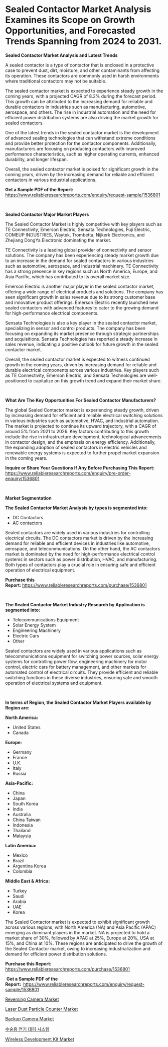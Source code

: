 <p><h1>Sealed Contactor Market Analysis Examines its Scope on Growth Opportunities, and Forecasted Trends Spanning from 2024 to 2031.</h1></p><p><strong>Sealed Contactor Market Analysis and Latest Trends</strong></p>
<p><p>A sealed contactor is a type of contactor that is enclosed in a protective case to prevent dust, dirt, moisture, and other contaminants from affecting its operation. These contactors are commonly used in harsh environments where traditional contactors may not be suitable.</p><p>The sealed contactor market is expected to experience steady growth in the coming years, with a projected CAGR of 8.2% during the forecast period. This growth can be attributed to the increasing demand for reliable and durable contactors in industries such as manufacturing, automotive, aerospace, and others. The rise in industrial automation and the need for efficient power distribution systems are also driving the market growth for sealed contactors.</p><p>One of the latest trends in the sealed contactor market is the development of advanced sealing technologies that can withstand extreme conditions and provide better protection for the contactor components. Additionally, manufacturers are focusing on producing contactors with improved performance characteristics, such as higher operating currents, enhanced durability, and longer lifespan.</p><p>Overall, the sealed contactor market is poised for significant growth in the coming years, driven by the increasing demand for reliable and efficient contactors in various industrial applications.</p></p>
<p><strong>Get a Sample PDF of the Report:&nbsp;</strong> <a href="https://www.reliableresearchreports.com/enquiry/request-sample/1536801">https://www.reliableresearchreports.com/enquiry/request-sample/1536801</a></p>
<p>&nbsp;</p>
<p><strong>Sealed Contactor Major Market Players</strong></p>
<p><p>The Sealed Contactor Market is highly competitive with key players such as TE Connectivity, Emerson Electric, Sensata Technologies, Fuji Electric, COMEUP INDUSTRIES, Waytek, Trombetta, Nijkerk Electronics, and Zhejiang DongYa Electronic dominating the market. </p><p>TE Connectivity is a leading global provider of connectivity and sensor solutions. The company has been experiencing steady market growth due to an increase in the demand for sealed contactors in various industries such as automotive, aerospace, and industrial machinery. TE Connectivity has a strong presence in key regions such as North America, Europe, and Asia Pacific, which has contributed to its overall market size.</p><p>Emerson Electric is another major player in the sealed contactor market, offering a wide range of electrical products and solutions. The company has seen significant growth in sales revenue due to its strong customer base and innovative product offerings. Emerson Electric recently launched new sealed contactors with advanced features to cater to the growing demand for high-performance electrical components.</p><p>Sensata Technologies is also a key player in the sealed contactor market, specializing in sensor and control products. The company has been focusing on expanding its market presence through strategic partnerships and acquisitions. Sensata Technologies has reported a steady increase in sales revenue, indicating a positive outlook for future growth in the sealed contactor market.</p><p>Overall, the sealed contactor market is expected to witness continued growth in the coming years, driven by increasing demand for reliable and durable electrical components across various industries. Key players such as TE Connectivity, Emerson Electric, and Sensata Technologies are well-positioned to capitalize on this growth trend and expand their market share.</p></p>
<p>&nbsp;</p>
<p><strong>What Are The Key Opportunities For Sealed Contactor Manufacturers?</strong></p>
<p><p>The global Sealed Contactor market is experiencing steady growth, driven by increasing demand for efficient and reliable electrical switching solutions in various industries such as automotive, HVAC, and industrial automation. The market is projected to continue its upward trajectory, with a CAGR of around 5% from 2021 to 2026. Key factors contributing to this growth include the rise in infrastructure development, technological advancements in contactor design, and the emphasis on energy efficiency. Additionally, the expanding adoption of sealed contactors in electric vehicles and renewable energy systems is expected to further propel market expansion in the coming years.</p></p>
<p><strong>Inquire or Share Your Questions If Any Before Purchasing This Report:</strong> <a href="https://www.reliableresearchreports.com/enquiry/pre-order-enquiry/1536801">https://www.reliableresearchreports.com/enquiry/pre-order-enquiry/1536801</a></p>
<p>&nbsp;</p>
<p><strong>Market Segmentation</strong></p>
<p><strong>The Sealed Contactor Market Analysis by types is segmented into:</strong></p>
<p><ul><li>DC Contactors</li><li>AC contactors</li></ul></p>
<p><p>Sealed contactors are widely used in various industries for controlling electrical circuits. The DC contactors market is driven by the increasing demand for reliable and efficient devices in industries like automotive, aerospace, and telecommunications. On the other hand, the AC contactors market is dominated by the need for high-performance electrical control systems in sectors such as power distribution, HVAC, and manufacturing. Both types of contactors play a crucial role in ensuring safe and efficient operation of electrical equipment.</p></p>
<p><strong>Purchase this Report:&nbsp;</strong><a href="https://www.reliableresearchreports.com/purchase/1536801">https://www.reliableresearchreports.com/purchase/1536801</a></p>
<p>&nbsp;</p>
<p><strong>The Sealed Contactor Market Industry Research by Application is segmented into:</strong></p>
<p><ul><li>Telecommunications Equipment</li><li>Solar Energy System</li><li>Engineering Machinery</li><li>Electric Cars</li><li>Other</li></ul></p>
<p><p>Sealed contactors are widely used in various applications such as telecommunications equipment for switching power sources, solar energy systems for controlling power flow, engineering machinery for motor control, electric cars for battery management, and other markets for automated control of electrical circuits. They provide efficient and reliable switching functions in these diverse industries, ensuring safe and smooth operation of electrical systems and equipment.</p></p>
<p>&nbsp;</p>
<p><strong>In terms of Region, the Sealed Contactor Market Players available by Region are:</strong></p>
<p>
    <p> <strong> North America: </strong>
        <ul>
            <li>United States</li>
            <li>Canada</li>
        </ul>
        </p> 
    <p> <strong> Europe: </strong>
        <ul>
            <li>Germany</li>
            <li>France</li>
            <li>U.K.</li>
            <li>Italy</li>
            <li>Russia</li>
        </ul>
        </p> 
    <p> <strong> Asia-Pacific: </strong>
        <ul>
            <li>China</li>
            <li>Japan</li>
            <li>South Korea</li>
            <li>India</li>
            <li>Australia</li>
            <li>China Taiwan</li>
            <li>Indonesia</li>
            <li>Thailand</li>
            <li>Malaysia</li>
        </ul>
        </p> 
    <p> <strong> Latin America: </strong>
        <ul>
            <li>Mexico</li>
            <li>Brazil</li>
            <li>Argentina Korea</li>
            <li>Colombia</li>
        </ul>
        </p> 
    <p> <strong> Middle East & Africa: </strong>
        <ul>
            <li>Turkey</li>
            <li>Saudi</li>
            <li>Arabia</li>
            <li>UAE</li>
            <li>Korea</li>
        </ul>
    </p>
    </p>
<p><p>The Sealed Contactor market is expected to exhibit significant growth across various regions, with North America (NA) and Asia Pacific (APAC) emerging as dominant players in the market. NA is projected to hold a market share of 30%, followed by APAC at 25%, Europe at 20%, USA at 15%, and China at 10%. These regions are anticipated to drive the growth of the Sealed Contactor market, owing to increasing industrialization and demand for efficient power distribution solutions.</p></p>
<p><strong>Purchase this Report: </strong><a href="https://www.reliableresearchreports.com/purchase/1536801">https://www.reliableresearchreports.com/purchase/1536801</a></p>
<p>&nbsp;<strong>Get a Sample PDF of the Report:&nbsp;&nbsp;</strong><a href="https://www.reliableresearchreports.com/enquiry/request-sample/1536801">https://www.reliableresearchreports.com/enquiry/request-sample/1536801</a></p>
<p><strong></strong></p>
<p><p><a href="https://issuu.com/reportprime-2/docs/reversing-camera-market-size-2030.pptx">Reversing Camera Market</a></p><p><a href="https://medium.com/@aidalakin1908/laser-dust-particle-counter-market-analysis-its-cagr-market-segmentation-and-global-industry-d0b7ec95b05b">Laser Dust Particle Counter Market</a></p><p><a href="https://issuu.com/reportprime-2/docs/backup-camera-market-size-2030.pptx">Backup Camera Market</a></p><p><a href="https://medium.com/@maxinewilloughby/%EC%88%98%EC%88%A0%EC%9A%A9-%EC%97%B0%EA%B8%B0-%EB%B0%A9%EC%A0%9C-%EC%8B%9C%EC%8A%A4%ED%85%9C-%EC%8B%9C%EC%9E%A5-%EC%A0%90%EC%9C%A0%EC%9C%A8-%EB%B3%80%ED%99%94-%EB%B0%8F-%EC%8B%9C%EC%9E%A5-%EC%84%B1%EC%9E%A5-%ED%8A%B8%EB%A0%8C%EB%93%9C-2024-2031-bb1e1b53a398">수술용 연기 대피 시스템</a></p><p><a href="https://github.com/lubmix/Market-Research-Report-List-2/blob/main/wireless-development-kit-market.md">Wireless Development Kit Market</a></p></p>